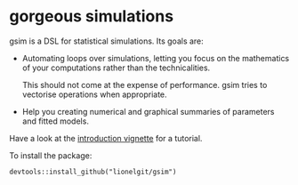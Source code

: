 
# gorgeous simulations

gsim is a DSL for statistical simulations. Its goals are:

* Automating loops over simulations, letting you focus on the
  mathematics of your computations rather than the technicalities.

  This should not come at the expense of performance. gsim tries to
  vectorise operations when appropriate.

* Help you creating numerical and graphical summaries of parameters
  and fitted models.

Have a look at the
[introduction vignette](https://dl.dropboxusercontent.com/u/239966/gsim.html)
for a tutorial.

To install the package:

```{r}
devtools::install_github("lionelgit/gsim")
```
